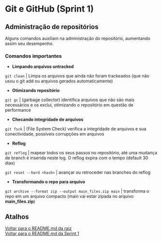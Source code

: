 # Git e GitHub (Sprint 1)

## Administração de repositórios

Alguns comandos auxiliam na administração do repositório, aumentando assim seu desempenho.

### Comandos importantes

* **Limpando arquivos untracked**

```git clean``` | Limpa os arquivos que ainda não foram trackeados (que não usou o git add ou arquivos gerados automaticamente)

* **Otimizando repositório**

```git gc``` | (garbage collector) identifica arquivos que não são mais necessários e os exclui, otimizando o repositório em questão de performance

* **Checando integridade de arquivos**

```git fsck``` | (File System Check) verifica a integridade de arquivos e sua conectividade, possíveis corrupções em arquivos

* **Reflog**

```git reflog``` | mapear todos os seus passos no repositório, até uma mudança de branch é inserida neste log. O reflog expira com o tempo (default 30 dias)

```git reset --hard <hash>``` | avançar ou retroceder nas branches do reflog

* **Transformando o repo para arquivo**

```git archive --format zip --output main_files.zip main``` | transforma o repo em um arquivo compacto (main vai estar zipada no arquivo **main_files.zip**)

## Atalhos
[Voltar para o README.md da raiz](/README.md)\
[Voltar para o README.md da Sprint 1](/Sprint%201/README.md)